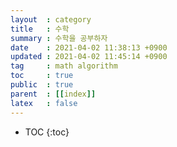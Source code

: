 ```yaml
---
layout  : category
title   : 수학
summary : 수학을 공부하자
date    : 2021-04-02 11:38:13 +0900
updated : 2021-04-02 11:45:14 +0900
tag     : math algorithm
toc     : true
public  : true
parent  : [[index]]
latex   : false
---
```

* TOC
{:toc}

